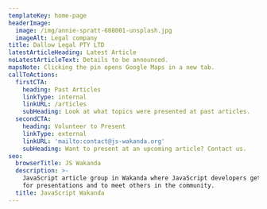 ```yaml
---
templateKey: home-page
headerImage:
  image: /img/annie-spratt-608001-unsplash.jpg
  imageAlt: Legal company
title: Dallow Legal PTY LTD
latestArticleHeading: Latest Article
noLatestArticleText: Details to be announced.
mapsNote: Clicking the pin opens Google Maps in a new tab.
callToActions:
  firstCTA:
    heading: Past Articles
    linkType: internal
    linkURL: /articles
    subHeading: Look at what topics were presented at past articles.
  secondCTA:
    heading: Volunteer to Present
    linkType: external
    linkURL: 'mailto:contact@js-wakanda.org'
    subHeading: Want to present at an upcoming article? Contact us.
seo:
  browserTitle: JS Wakanda
  description: >-
    JavaScript article group in Wakanda where JavaScript developers get together
    for presentations and to meet others in the community.
  title: JavaScript Wakanda
---
```


